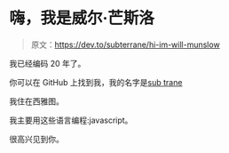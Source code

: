 # 嗨，我是威尔·芒斯洛

> 原文：<https://dev.to/subterrane/hi-im-will-munslow>

我已经编码 20 年了。

你可以在 GitHub 上找到我，我的名字是[sub trane](https://github.com/Subterrane)

我住在西雅图。

我主要用这些语言编程:javascript。

很高兴见到你。
